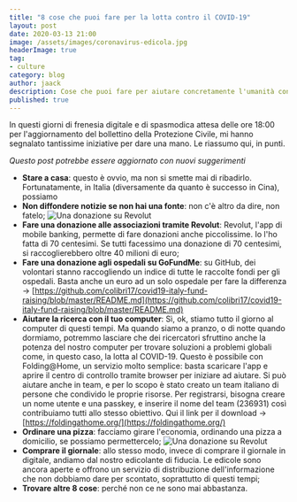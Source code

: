 ```yaml
---
title: "8 cose che puoi fare per la lotta contro il COVID-19"
layout: post
date: 2020-03-13 21:00
image: /assets/images/coronavirus-edicola.jpg
headerImage: true
tag:
- culture
category: blog
author: jaack
description: Cose che puoi fare per aiutare concretamente l'umanità contro l'epidemia globale COVID-19 causata dal nuovo Coronavirus SARS-CoV-2
published: true
---
```


In questi giorni di frenesia digitale e di spasmodica attesa delle ore 18:00 per l'aggiornamento
del bollettino della Protezione Civile, mi hanno segnalato tantissime iniziative per
dare una mano. Le riassumo qui, in punti.

*Questo post potrebbe essere aggiornato con nuovi suggerimenti*

- **Stare a casa**: questo è ovvio, ma non si smette mai di ribadirlo. Fortunatamente, in Italia
(diversamente da quanto è successo in Cina), possiamo
- **Non diffondere notizie se non hai una fonte**: non c'è altro da dire, non fatelo;
<img class="image" src="{{base}}/assets/images/coronavirus-donazione-revolut.png"
alt="Una donazione su Revolut" />
- **Fare una donazione alle associazioni tramite Revolut**: Revolut, l'app di mobile banking,
 permette di fare donazioni anche piccolissime. Io l'ho fatta di 70 centesimi. Se tutti facessimo una
 donazione di 70 centesimi, si raccoglierebbero oltre 40 milioni di euro;
- **Fare una donazione agli ospedali su GoFundMe**: su GitHub, dei volontari stanno raccogliendo un indice di tutte le raccolte fondi per gli ospedali. Basta anche un euro ad un solo ospedale per fare la differenza -> [https://github.com/colibri17/covid19-italy-fund-raising/blob/master/README.md](https://github.com/colibri17/covid19-italy-fund-raising/blob/master/README.md)
- **Aiutare la ricerca con il tuo computer**: Sì, ok, stiamo tutto il giorno al computer di questi tempi. Ma quando siamo a pranzo, o di notte quando dormiamo, potremmo lasciare che dei ricercatori sfruttino anche la potenza del nostro computer per trovare soluzioni a problemi globali come, in questo caso, la lotta al COVID-19. Questo è possibile con Folding@Home, un servizio molto semplice: basta scaricare l'app e aprire il centro di controllo tramite browser per iniziare ad aiutare. Si può aiutare anche in team, e per lo scopo è stato creato un team italiano di persone che condivido le proprie risorse. Per registrarsi, bisogna creare un nome utente e una passkey, e inserire il nome del team (236931) così contribuiamo tutti allo stesso obiettivo. Qui il link per il download -> [https://foldingathome.org/](https://foldingathome.org/)
- **Ordinare una pizza**: facciamo girare l'economia, ordinando una pizza a domicilio, se possiamo permettercelo;
<img class="image" src="{{base}}/assets/images/coronavirus-edicola.jpg"
alt="Una donazione su Revolut" />
- **Comprare il giornale**: allo stesso modo, invece di comprare il giornale in digitale, andiamo dal nostro edicolante di fiducia. Le edicole sono ancora aperte e offrono un servizio di distribuzione dell'informazione che non dobbiamo dare per scontato, soprattutto di questi tempi;
- **Trovare altre 8 cose**: perché non ce ne sono mai abbastanza.
